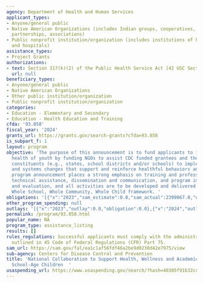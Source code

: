 ```yaml
---
agency: Department of Health and Human Services
applicant_types:
- Anyone/general public
- Native American Organizations (includes Indian groups, cooperatives, corporations,
  partnerships, associations)
- Public nonprofit institution/organization (includes institutions of higher education
  and hospitals)
assistance_types:
- Project Grants
authorizations:
- text: Section 317(k)(2) of the Public Health Service Act [42 USC Section 247b(k)(2)].
  url: null
beneficiary_types:
- Anyone/general public
- Native American Organizations
- Other public institution/organization
- Public nonprofit institution/organization
categories:
- Education - Elementary and Secondary
- Education - Health Education and Training
cfda: '93.858'
fiscal_year: '2024'
grants_url: https://grants.gov/search-grants?cfda=93.858
is_subpart_f: 1
layout: program
objective: 'The purpose of this announcement is to fund applicants to improve the
  health of youth by funding NGOs to assist CDC funded grantees and the organizations’
  constituents (e.g., states, school districts and/or schools) to implement environmental
  and systems changes that support and reinforce healthful behaviors and reduce disparities.  This
  program announcement places a strong emphasis on training and professional development,
  technical assistance, dissemination and communication, and program implementation
  and evaluation, and all activities are to be developed and delivered within the
  Whole School, Whole Community, Whole Child framework. '
obligations: '[{"x":"2023","sam_estimate":0.0,"sam_actual":2399067.0,"usa_spending_actual":2399067.0},{"x":"2024","sam_estimate":0.0,"sam_actual":2399067.0,"usa_spending_actual":2399067.0},{"x":"2025","sam_estimate":0.0,"sam_actual":2399067.0,"usa_spending_actual":0.0}]'
other_program_spending: null
outlays: '[{"x":"2023","outlay":0.0,"obligation":0.0},{"x":"2024","outlay":0.0,"obligation":0.0},{"x":"2025","outlay":0.0,"obligation":0.0}]'
permalink: /program/93.858.html
popular_name: NA
program_type: assistance_listing
results: []
rules_regulations: Successful applicants must comply with the administrative requirements
  outlined in 45 Code of Federal Regulations (CFR) Part 75.
sam_url: https://sam.gov/fal/ea1c1af56fdf46a2be9d0230d42e7975/view
sub-agency: Centers for Disease Control and Prevention
title: 'National Collaboration to Support Health, Wellness and Academic Success of
  School-Age Children  '
usaspending_url: https://www.usaspending.gov/search/?hash=40305f91b32cd321078c9ad0393dd50a
---
```

